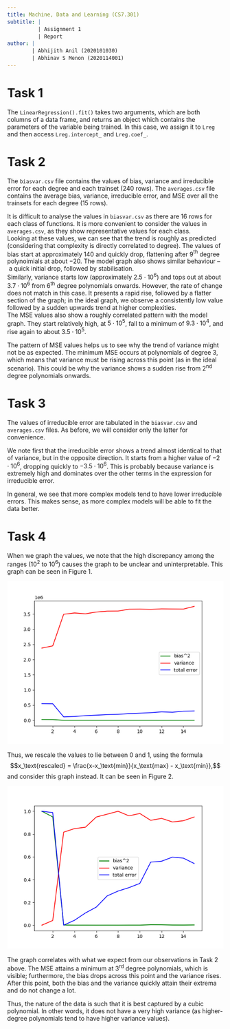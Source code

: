 ```yaml
---
title: Machine, Data and Learning (CS7.301)
subtitle: |
          | Assignment 1
          | Report
author: |
        | Abhijith Anil (2020101030)
        | Abhinav S Menon (2020114001)
---
```


# Task 1
The `LinearRegression().fit()` takes two arguments, which are both columns of a data frame, and returns an object which contains the parameters of the variable being trained. In this case, we assign it to `Lreg` and then access `Lreg.intercept_` and `Lreg.coef_`.

# Task 2
The `biasvar.csv` file contains the values of bias, variance and irreducible error for each degree and each trainset (240 rows). The `averages.csv` file contains the average bias, variance, irreducible error, and MSE over all the trainsets for each degree (15 rows).  

It is difficult to analyse the values in `biasvar.csv` as there are 16 rows for each class of functions. It is more convenient to consider the values in `averages.csv`, as they show representative values for each class.  
Looking at these values, we can see that the trend is roughly as predicted (considering that complexity is directly correlated to degree). The values of bias start at approximately 140 and quickly drop, flattening after 9$^\text{th}$ degree polynoimials at about $-20$. The model graph also shows similar behaviour – a quick initial drop, followed by stabilisation.  
Similarly, variance starts low (approximately $2.5 \cdot 10^6$) and tops out at about $3.7 \cdot 10^6$ from 6$^\text{th}$ degree polynomials onwards. However, the rate of change does not match in this case. It presents a rapid rise, followed by a flatter section of the graph; in the ideal graph, we observe a consistently low value followed by a sudden upwards trend at higher complexities.  
The MSE values also show a roughly correlated pattern with the model graph. They start relatively high, at $5 \cdot 10^5$, fall to a minimum of $9.3 \cdot 10^4$, and rise again to about $3.5 \cdot 10^5$.  

The pattern of MSE values helps us to see why the trend of variance might not be as expected. The minimum MSE occurs at polynomials of degree 3, which means that variance must be rising across this point (as in the ideal scenario). This could be why the variance shows a sudden rise from 2$^\text{nd}$ degree polynomials onwards.

# Task 3
The values of irreducible error are tabulated in the `biasvar.csv` and `averages.csv` files. As before, we will consider only the latter for convenience.  

We note first that the irreducible error shows a trend almost identical to that of variance, but in the opposite direction. It starts from a higher value of $-2 \cdot 10^6$, dropping quickly to $-3.5 \cdot 10^6$. This is probably because variance is extremely high and dominates over the other terms in the expression for irreducible error.  

In general, we see that more complex models tend to have lower irreducible errors. This makes sense, as more complex models will be able to fit the data better.

# Task 4
When we graph the values, we note that the high discrepancy among the ranges ($10^2$ to $10^6$) causes the graph to be unclear and uninterpretable. This graph can be seen in Figure 1.  

![Unscaled Values](unscaled.png)

Thus, we rescale the values to lie between 0 and 1, using the formula
$$x_\text{rescaled} = \frac{x-x_\text{min}}{x_\text{max} - x_\text{min}},$$
and consider this graph instead. It can be seen in Figure 2.  

![Rescaled Values](scaled.png)

The graph correlates with what we expect from our observations in Task 2 above. The MSE attains a minimum at 3$^\text{rd}$ degree polynomials, which is visible; furthermore, the bias drops across this point and the variance rises. After this point, both the bias and the variance quickly attain their extrema and do not change a lot.  

Thus, the nature of the data is such that it is best captured by a cubic polynomial. In other words, it does not have a very high variance (as higher-degree polynomials tend to have higher variance values).
